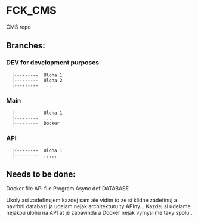 # FCK_CMS
CMS repo


## Branches: 
### DEV for development purposes
      |---------  Uloha 1
      |---------  Uloha 2
      |---------  ...
### Main 
      |---------  Uloha 1
      |---------  ...
      |---------  Docker
### API 
      |---------  Uloha 1
      |---------  .....
    
## Needs to be done: 
Docker file
API file
Program
Async def
DATABASE

Ukoly asi zadefinujem kazdej sam ale vidim to ze si klidne zadefinuj a navrhni databazi ja udelam nejak architekturu ty APIny... Kazdej si udelame nejakou ulohu na API at je zabavinda  a Docker nejak vymyslime taky spolu.. 




